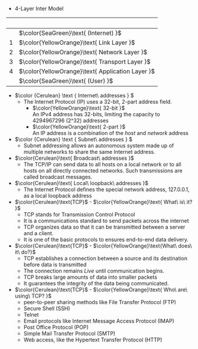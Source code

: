 - 4-Layer Inter Model

&nbsp; | &nbsp;
------ | ------ 
&nbsp; | $\color{SeaGreen}\text{ (Internet) }$
1      | $\color{YellowOrange}\text{ Link Layer }$
2      | $\color{YellowOrange}\text{ Network Layer }$
3      | $\color{YellowOrange}\text{ Transport Layer }$
4      | $\color{YellowOrange}\text{ Application Layer }$
&nbsp; | $\color{SeaGreen}\text{ (User) }$

- $\color {Cerulean} \text { Internet\ addresses } $
  - The Internet Protocol (IP) uses a 32-bit, 2-part address field.
    - $\color{YellowOrange}\text{ 32-bit }$ \
    An IPv4 address has 32-bits, limiting the capacity to 4294967296 (2^32) addresses
    - $\color{YellowOrange}\text{ 2-part }$ \
    An IP address is a combination of the _host_ and _network_ address
- $\color {Cerulean} \text { Subnet\ addresses } $
  - Subnet addressing allows an autonomous system made up of multiple networks to share the same Internet address. 
- $\color{Cerulean}\text{ Broadcast\ addresses }$
  - The TCP/IP can send data to all hosts on a local network or to all hosts on 
all directly connected networks. Such transmissions are called broadcast messages. 
- $\color{Cerulean}\text{ Local\ loopback\ addresses }$
  - The Internet Protocol defines the special network address, 127.0.0.1, as a local loopback address
- $\color{Cerulean}\text{TCP}$ - $\color{YellowOrange}\text{ What\ is\ it? }$
  - TCP stands for Transmission Control Protocol
  - It is a communications standard to send packets across the internet
  - TCP organizes data so that it can be transmitted between a server and a client.
  - It is one of the basic protocols to ensures end-to-end data delivery.
- $\color{Cerulean}\text{TCP}$ - $\color{YellowOrange}\text{What\ does\ it\ do?}$
  - TCP establishes a connection between a source and its destination before data is transmitted 
  - The connection remains _Live_ until communication begins.
  - TCP breaks large amounts of data into smaller packets
  - It guarantees the integrity of the data being communicated.
- $\color{Cerulean}\text{TCP}$ - $\color{YellowOrange}\text{ Who\ are\ using\ TCP? }$
  - peer-to-peer sharing methods like File Transfer Protocol (FTP)
  - Secure Shell (SSH)
  - Telnet
  - Email protocols like Internet Message Access Protocol (IMAP)
  - Post Office Protocol (POP)
  - Simple Mail Transfer Protocol (SMTP)
  - Web access, like the Hypertext Transfer Protocol (HTTP)
